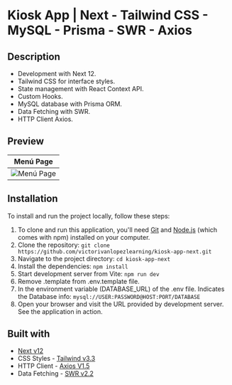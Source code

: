 # Kiosk App | Next - Tailwind CSS - MySQL - Prisma - SWR - Axios

## Description
- Development with Next 12.
- Tailwind CSS for interface styles.
- State management with React Context API.
- Custom Hooks.
- MySQL database with Prisma ORM.
- Data Fetching with SWR.
- HTTP Client Axios.

## Preview
| **Menú Page** |
| :-------------: |
| ![Menú Page](https://i.imgur.com/DPI55ue.png) |

## Installation

To install and run the project locally, follow these steps:

1. To clone and run this application, you'll need [Git](https://git-scm.com/) and [Node.js](https://nodejs.org/es) (which comes with npm) installed on your computer.
2. Clone the repository: `git clone https://github.com/victorivanlopezlearning/kiosk-app-next.git`
3. Navigate to the project directory: `cd kiosk-app-next`
4. Install the dependencies: `npm install`
5. Start development server from Vite: `npm run dev`
6. Remove .template from .env.template file.
7. In the environment variable (DATABASE_URL) of the .env file. Indicates the Database info: `mysql://USER:PASSWORD@HOST:PORT/DATABASE`
8. Open your browser and visit the URL provided by development server. See the application in action.

## Built with

- [Next v12](https://nextjs.org/)
- CSS Styles - [Tailwind v3.3](https://tailwindcss.com/)
- HTTP Client - [Axios V1.5](https://axios-http.com/docs/intro)
- Data Fetching - [SWR v2.2](https://swr.vercel.app/)
